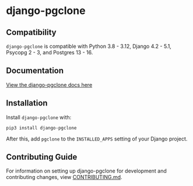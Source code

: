# django-pgclone

## Compatibility

`django-pgclone` is compatible with Python 3.8 - 3.12, Django 4.2 - 5.1, Psycopg 2 - 3, and Postgres 13 - 16.

## Documentation

[View the django-pgclone docs here](https://django-pgclone.readthedocs.io/)

## Installation

Install `django-pgclone` with:

    pip3 install django-pgclone
After this, add `pgclone` to the `INSTALLED_APPS` setting of your Django project.

## Contributing Guide

For information on setting up django-pgclone for development and contributing changes, view [CONTRIBUTING.md](CONTRIBUTING.md).
